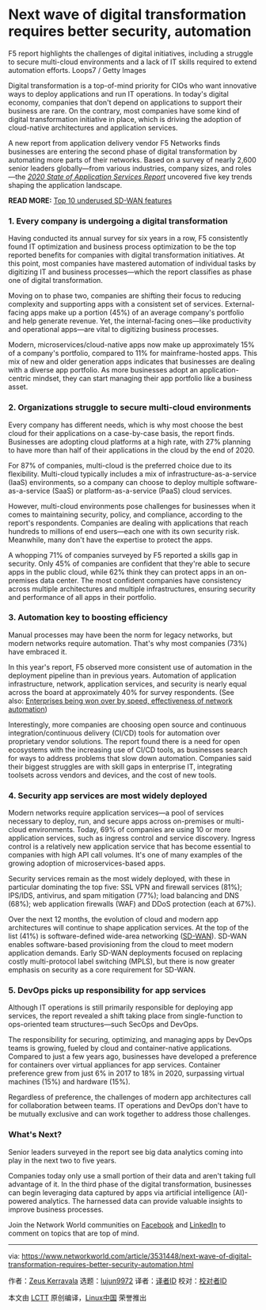 [#]: collector: (lujun9972)
[#]: translator: ( )
[#]: reviewer: ( )
[#]: publisher: ( )
[#]: url: ( )
[#]: subject: (Next wave of digital transformation requires better security, automation)
[#]: via: (https://www.networkworld.com/article/3531448/next-wave-of-digital-transformation-requires-better-security-automation.html)
[#]: author: (Zeus Kerravala https://www.networkworld.com/author/Zeus-Kerravala/)

Next wave of digital transformation requires better security, automation
======
F5 report highlights the challenges of digital initiatives, including a struggle to secure multi-cloud environments and a lack of IT skills required to extend automation efforts.
Loops7 / Getty Images

Digital transformation is a top-of-mind priority for CIOs who want innovative ways to deploy applications and run IT operations. In today's digital economy, companies that don't depend on applications to support their business are rare. On the contrary, most companies have some kind of digital transformation initiative in place, which is driving the adoption of cloud-native architectures and application services.

A new report from application delivery vendor F5 Networks finds businesses are entering the second phase of digital transformation by automating more parts of their networks. Based on a survey of nearly 2,600 senior leaders globally—from various industries, company sizes, and roles—the [_2020 State of Application Services Report_][1] uncovered five key trends shaping the application landscape.

**READ MORE:** [Top 10 underused SD-WAN features][2]

### 1\. Every company is undergoing a digital transformation

Having conducted its annual survey for six years in a row, F5 consistently found IT optimization and business process optimization to be the top reported benefits for companies with digital transformation initiatives. At this point, most companies have mastered automation of individual tasks by digitizing IT and business processes—which the report classifies as phase one of digital transformation.

Moving on to phase two, companies are shifting their focus to reducing complexity and supporting apps with a consistent set of services. External-facing apps make up a portion (45%) of an average company's portfolio and help generate revenue. Yet, the internal-facing ones—like productivity and operational apps—are vital to digitizing business processes.

Modern, microservices/cloud-native apps now make up approximately 15% of a company's portfolio, compared to 11% for mainframe-hosted apps. This mix of new and older generation apps indicates that businesses are dealing with a diverse app portfolio. As more businesses adopt an application-centric mindset, they can start managing their app portfolio like a business asset.

### 2\. Organizations struggle to secure multi-cloud environments

Every company has different needs, which is why most choose the best cloud for their applications on a case-by-case basis, the report finds. Businesses are adopting cloud platforms at a high rate, with 27% planning to have more than half of their applications in the cloud by the end of 2020.

For 87% of companies, multi-cloud is the preferred choice due to its flexibility. Multi-cloud typically includes a mix of infrastructure-as-a-service (IaaS) environments, so a company can choose to deploy multiple software-as-a-service (SaaS) or platform-as-a-service (PaaS) cloud services.

[][3]

However, multi-cloud environments pose challenges for businesses when it comes to maintaining security, policy, and compliance, according to the report's respondents. Companies are dealing with applications that reach hundreds to millions of end users—each one with its own security risk. Meanwhile, many don't have the expertise to protect the apps.

A whopping 71% of companies surveyed by F5 reported a skills gap in security. Only 45% of companies are confident that they're able to secure apps in the public cloud, while 62% think they can protect apps in an on-premises data center. The most confident companies have consistency across multiple architectures and multiple infrastructures, ensuring security and performance of all apps in their portfolio.

### 3\. Automation key to boosting efficiency

Manual processes may have been the norm for legacy networks, but modern networks require automation. That's why most companies (73%) have embraced it.

In this year's report, F5 observed more consistent use of automation in the deployment pipeline than in previous years. Automation of application infrastructure, network, application services, and security is nearly equal across the board at approximately 40% for survey respondents. (See also: [Enterprises being won over by speed, effectiveness of network automation][4])

Interestingly, more companies are choosing open source and continuous integration/continuous delivery (CI/CD) tools for automation over proprietary vendor solutions. The report found there is a need for open ecosystems with the increasing use of CI/CD tools, as businesses search for ways to address problems that slow down automation. Companies said their biggest struggles are with skill gaps in enterprise IT, integrating toolsets across vendors and devices, and the cost of new tools.

### 4\. Security app services are most widely deployed

Modern networks require application services—a pool of services necessary to deploy, run, and secure apps across on-premises or multi-cloud environments. Today, 69% of companies are using 10 or more application services, such as ingress control and service discovery. Ingress control is a relatively new application service that has become essential to companies with high API call volumes. It's one of many examples of the growing adoption of microservices-based apps.

Security services remain as the most widely deployed, with these in particular dominating the top five: SSL VPN and firewall services (81%); IPS/IDS, antivirus, and spam mitigation (77%); load balancing and DNS (68%); web application firewalls (WAF) and DDoS protection (each at 67%).

Over the next 12 months, the evolution of cloud and modern app architectures will continue to shape application services. At the top of the list (41%) is software-defined wide-area networking ([SD-WAN][5]). SD-WAN enables software-based provisioning from the cloud to meet modern application demands. Early SD-WAN deployments focused on replacing costly multi-protocol label switching (MPLS), but there is now greater emphasis on security as a core requirement for SD-WAN.

### 5\. DevOps picks up responsibility for app services

Although IT operations is still primarily responsible for deploying app services, the report revealed a shift taking place from single-function to ops-oriented team structures—such SecOps and DevOps.

The responsibility for securing, optimizing, and managing apps by DevOps teams is growing, fueled by cloud and container-native applications. Compared to just a few years ago, businesses have developed a preference for containers over virtual appliances for app services. Container preference grew from just 6% in 2017 to 18% in 2020, surpassing virtual machines (15%) and hardware (15%).

Regardless of preference, the challenges of modern app architectures call for collaboration between teams. IT operations and DevOps don't have to be mutually exclusive and can work together to address those challenges.

### What's Next?

Senior leaders surveyed in the report see big data analytics coming into play in the next two to five years.

Companies today only use a small portion of their data and aren't taking full advantage of it. In the third phase of the digital transformation, businesses can begin leveraging data captured by apps via artificial intelligence (AI)-powered analytics. The harnessed data can provide valuable insights to improve business processes.

Join the Network World communities on [Facebook][6] and [LinkedIn][7] to comment on topics that are top of mind.

--------------------------------------------------------------------------------

via: https://www.networkworld.com/article/3531448/next-wave-of-digital-transformation-requires-better-security-automation.html

作者：[Zeus Kerravala][a]
选题：[lujun9972][b]
译者：[译者ID](https://github.com/译者ID)
校对：[校对者ID](https://github.com/校对者ID)

本文由 [LCTT](https://github.com/LCTT/TranslateProject) 原创编译，[Linux中国](https://linux.cn/) 荣誉推出

[a]: https://www.networkworld.com/author/Zeus-Kerravala/
[b]: https://github.com/lujun9972
[1]: https://www.f5.com/state-of-application-services-report
[2]: https://www.networkworld.com/article/3518992/top-10-underused-sd-wan-features.html
[3]: https://www.networkworld.com/article/3440100/take-the-intelligent-route-with-consumption-based-storage.html?utm_source=IDG&utm_medium=promotions&utm_campaign=HPE21620&utm_content=sidebar ( Take the Intelligent Route with Consumption-Based Storage)
[4]: https://www.networkworld.com/article/3530275/enterprises-being-won-over-by-speed-effectiveness-of-network-automation.html
[5]: https://www.networkworld.com/article/3031279/sd-wan-what-it-is-and-why-you-ll-use-it-one-day.html
[6]: https://www.facebook.com/NetworkWorld/
[7]: https://www.linkedin.com/company/network-world
